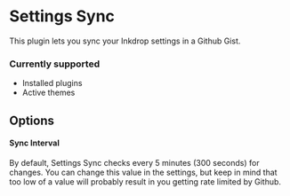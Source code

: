 # Settings Sync

This plugin lets you sync your Inkdrop settings in a Github Gist.

### Currently supported

-   Installed plugins
-   Active themes

## Options

#### Sync Interval

By default, Settings Sync checks every 5 minutes (300 seconds) for changes. You can change this value in the settings, but keep in mind that too low of a value will probably result in you getting rate limited by Github.
